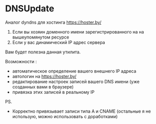 # DNSUpdate

Аналог dyndns для хостинга https://hoster.by/

1) Если вы хозяин доменного имени зарегистрированного на на вышеупомянутом ресурсе 
2) Если у вас динамический IP адрес сервера

Вам будет полезна данная утилита.

Возможности :

- автоматическое определение вашего внешнего IP адреса
- автологин на https://hoster.by/ 
- редактирование настроек записей вашего DNS имени (уже созданных вами в браузере)
- привязка этих записей в реальному IP 

PS. 
 - Корректно привязывает записи типа A и CNAME (остальные я не использую, можно использовать с доработками)
 
